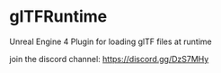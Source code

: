 # glTFRuntime
Unreal Engine 4 Plugin for loading glTF files at runtime 

join the discord channel: https://discord.gg/DzS7MHy
